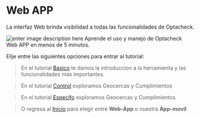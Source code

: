 
# Web APP

La interfaz Web brinda visibilidad a todas las funcionalidades de Optacheck. 

![enter image description here](https://hook-docs.s3.amazonaws.com/images/collage1.png)
Aprende el uso y manejo de Optacheck Web APP en menos de 5 minutos. 

Elije entre las siguientes opciones para entrar al tutorial:
> En el tutorial [Basico](/v1/web-app/basico/introduccion.html) te damos la introduccion a la herramienta y las funcionalidades mas importantes. 

> En el tutorial [Control](https://stackedit.io/) exploramos Geocercas y Cumplimientos 

 > En el tutorial [Especifo](https://stackedit.io/) exploramos Geocercas y Cumplimientos 

> O regresa al [Inicio](https://docs.optacheck.com/v1/) para elegir entre **Web-App** o nuestra **App-movil**

<!--stackedit_data:
eyJoaXN0b3J5IjpbLTE4MzgyNTYwNDAsMTM1MDgyMzgyNywtMT
UxODM5NDIzMF19
-->